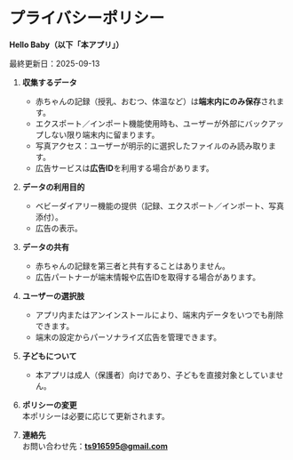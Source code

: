 # プライバシーポリシー

**Hello Baby（以下「本アプリ」）**

最終更新日：2025-09-13

1. **収集するデータ**  
   - 赤ちゃんの記録（授乳、おむつ、体温など）は**端末内にのみ保存**されます。  
   - エクスポート／インポート機能使用時も、ユーザーが外部にバックアップしない限り端末内に留まります。  
   - 写真アクセス：ユーザーが明示的に選択したファイルのみ読み取ります。  
   - 広告サービスは**広告ID**を利用する場合があります。

2. **データの利用目的**  
   - ベビーダイアリー機能の提供（記録、エクスポート／インポート、写真添付）。  
   - 広告の表示。

3. **データの共有**  
   - 赤ちゃんの記録を第三者と共有することはありません。  
   - 広告パートナーが端末情報や広告IDを取得する場合があります。

4. **ユーザーの選択肢**  
   - アプリ内またはアンインストールにより、端末内データをいつでも削除できます。  
   - 端末の設定からパーソナライズ広告を管理できます。

5. **子どもについて**  
   - 本アプリは成人（保護者）向けであり、子どもを直接対象としていません。

6. **ポリシーの変更**  
   本ポリシーは必要に応じて更新されます。

7. **連絡先**  
   お問い合わせ先：**ts916595@gmail.com**
